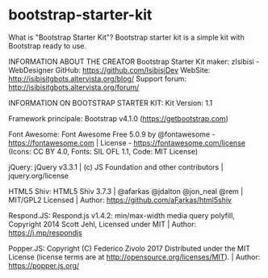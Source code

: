 # bootstrap-starter-kit
What is "Bootstrap Starter Kit"?
Bootstrap starter kit is a simple kit with Bootstrap ready to use.

INFORMATION ABOUT THE CREATOR
Bootstrap Starter Kit maker: zIsibisi - WebDesigner
GitHub: https://github.com/IsibisiDev
WebSite: http://isibisitgbots.altervista.org/blog/
Support forum: http://isibisitgbots.altervista.org/forum/

INFORMATION ON BOOTSTRAP STARTER KIT:
Kit Version: 1.1

Framework principale: Bootstrap v4.1.0 (https://getbootstrap.com)

Font Awesome: Font Awesome Free 5.0.9 by @fontawesome - https://fontawesome.com | License - https://fontawesome.com/license (Icons: CC BY 4.0, Fonts: SIL OFL 1.1, Code: MIT License)

jQuery: jQuery v3.3.1 | (c) JS Foundation and other contributors | jquery.org/license

HTML5 Shiv: HTML5 Shiv 3.7.3 | @afarkas @jdalton @jon_neal @rem | MIT/GPL2 Licensed | Author: https://github.com/aFarkas/html5shiv

Respond.JS: Respond.js v1.4.2: min/max-width media query polyfill, Copyright 2014 Scott Jehl, Licensed under MIT | Author: https://j.mp/respondjs

Popper.JS: Copyright (C) Federico Zivolo 2017 Distributed under the MIT License (license terms are at http://opensource.org/licenses/MIT). | Author: https://popper.js.org/
